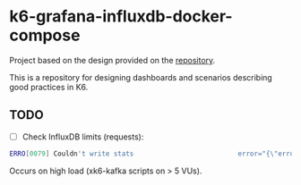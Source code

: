 #  k6-grafana-influxdb-docker-compose

Project based on the design provided on the [repository](https://github.com/luketn/docker-k6-grafana-influxdb).

This is a repository for designing dashboards and scenarios describing good practices in K6.

## TODO

- [ ] Check InfluxDB limits (requests):

```bash
ERRO[0079] Couldn't write stats                          error="{\"error\":\"Request Entity Too Large\"}\n" output=InfluxDBv1
```

Occurs on high load (xk6-kafka scripts on > 5 VUs).

